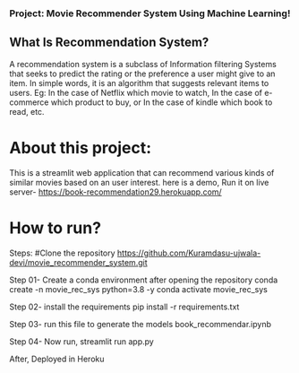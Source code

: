 ### Project: Movie Recommender System Using Machine Learning!

## What Is Recommendation System?
A recommendation system is a subclass of Information filtering Systems that seeks to predict the rating or the preference a user might give to an item. In simple words, it is an algorithm that suggests relevant items to users. Eg: In the case of Netflix which movie to watch, In the case of e-commerce which product to buy, or In the case of kindle which book to read, etc.

# About this project:
This is a streamlit web application that can recommend various kinds of similar movies based on an user interest. here is a demo,
Run it on live server- https://book-recommendation29.herokuapp.com/

# How to run?
Steps:
#Clone the repository
https://github.com/Kuramdasu-ujwala-devi/movie_recommender_system.git

Step 01- Create a conda environment after opening the repository
conda create -n movie_rec_sys python=3.8 -y
conda activate movie_rec_sys

Step 02- install the requirements
pip install -r requirements.txt

Step 03- run this file to generate the models
book_recommendar.ipynb

Step 04- Now run,
streamlit run app.py

After, Deployed in Heroku
